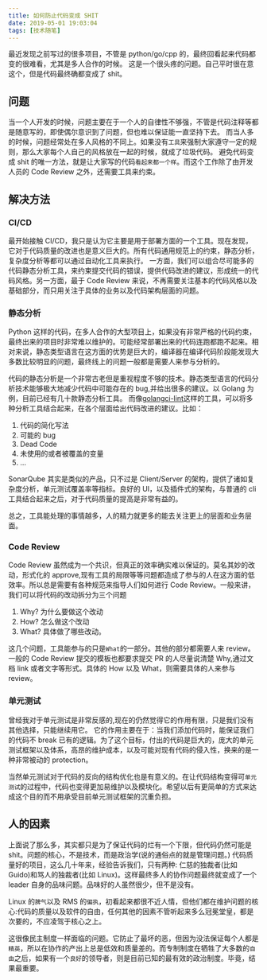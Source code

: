 ```yaml
---
title: 如何防止代码变成 SHIT
date: 2019-05-01 19:03:04
tags: [技术随笔]
---
```


<!-- toc -->

最近发现之前写过的很多项目，不管是 python/go/cpp 的，最终回看起来代码都变的很难看，尤其是多人合作的时候。
这是一个很头疼的问题。自己平时很在意这个，但是代码最终确都变成了 shit。

## 问题

当一个人开发的时候，问题主要在于一个人的自律性不够强，不管是代码注释等都是随意写的，即使偶尔意识到了问题，但也难以保证能一直坚持下去。
而当人多的时候，问题经常处在多人风格的不同上。如果没有`工具`来强制大家遵守一定的规则，那么大家每个人自己的风格放在一起的时候，就成了垃圾代码。
避免代码变成 shit 的唯一方法，就是让大家写的代码`看起来都一个样`。而这个工作除了由开发人员的 Code Review 之外，还需要工具来约束。

## 解决方法


### CI/CD
最开始接触 CI/CD，我只是认为它主要是用于部署方面的一个工具。现在发现，它对于代码质量的改进也是意义巨大的。所有代码通用规范上的约束，静态分析，复杂度分析等都可以通过自动化工具来执行。
一方面，我们可以组合尽可能多的代码静态分析工具，来约束提交代码的错误，提供代码改进的建议，形成统一的代码风格。另一方面，最于 Code Review 来说，不再需要关注基本的代码风格以及基础部分，而只用关注于具体的业务以及代码架构层面的问题。


### 静态分析

Python 这样的代码，在多人合作的大型项目上，如果没有非常严格的代码约束，最终出来的项目时非常难以维护的。可能经常部署出来的代码连跑都跑不起来。相对来说，静态类型语言在这方面的优势是巨大的，编译器在编译代码阶段能发现大多数比较明显的问题，最终线上的问题一般都是需要人来参与分析的。

代码的静态分析是一个非常古老但是重视程度不够的技术。静态类型语言的代码分析技术能够极大地减少代码中可能存在的 bug,并给出很多的建议。以 Golang 为例，目前已经有几十款静态分析工具。
而像[golangci-lint](https://github.com/golangci/golangci-lint)这样的工具，可以将多种分析工具结合起来，在各个层面给出代码改进的建议。比如：

1. 代码的简化写法
2. 可能的 bug
3. Dead Code
4. 未使用的或者被覆盖的变量
5. ...


SonarQube 其实是类似的产品，只不过是 Client/Server 的架构，提供了诸如复杂度分析，单元测试覆盖率等指标。良好的 UI，以及插件式的架构，与普通的 cli 工具结合起来之后，对于代码质量的提高是非常有益的。

总之，工具能处理的事情越多，人的精力就更多的能去关注更上的层面和业务层面。


### Code Review

Code Review 虽然成为一个共识，但真正的效率确实难以保证的。莫名其妙的改动，形式化的 approve,现有工具的局限等等问题都造成了参与的人在这方面的低效率。所以总是需要有各种规范来指导人们如何进行 Code Review。一般来讲，我们可以将代码的改动拆分为三个问题

1. Why? 为什么要做这个改动
2. How? 怎么做这个改动
3. What? 具体做了哪些改动。

这几个问题，工具能参与的只是`What`的一部分。其他的部分都需要人来 review。一般的 Code Review 提交的模板也都要求提交 PR 的人尽量说清楚 Why,通过文档 link 或者文字等形式。具体的 How 以及 What，则需要具体的人来参与 review。


### 单元测试

曾经我对于单元测试是非常反感的,现在的仍然觉得它的作用有限，只是我们没有其他选择，只能继续用它。
它的作用主要在于：当我们添加代码时，能保证我们的代码不 break 已有的逻辑。为了这个目标，付出的代码是巨大的，庞大的单元测试框架以及体系，高昂的维护成本，以及可能对现有代码的侵入性，换来的是一种非常被动的 protection。

当然单元测试对于代码的反向的结构优化也是有意义的。在让代码结构变得可`单元测试`的过程中，代码也变得更加易维护以及模块化。希望以后有更简单的方式来达成这个目的而不用承受目前单元测试框架的沉重负担。



## 人的因素

上面说了那么多，其实都只是为了保证代码的烂有一个下限，但代码仍然可能是 shit。问题的核心，不是技术，而是政治学(说的通俗点的就是管理问题。)
代码质量好的项目，这么几十年来，经验告诉我们，只有两种: 仁慈的独裁者(比如 Guido)和骂人的独裁者(比如 Linux)。这样最终多人的协作问题最终就变成了一个 leader 自身的品味问题。品味好的人虽然很少，但不是没有。

Linux 的`脾气`以及 RMS 的`偏执`，初看起来都很不近人情，但他们都在维护问题的核心:代码的质量以及软件的自由，任何其他的因素不管听起来多么冠冕堂皇，都是次要的，不应凌驾于核心之上。

这很像民主制度一样面临的问题。它防止了最坏的恶，但因为没法保证每个人都是`精英`，所以在协作的产出上总是低效和质量差的。而专制制度在牺牲了大多数的`自由`之后，如果有一个`良好`的领导者，则是目前已知的最有效的政治制度。毕竟，结果最重要。

